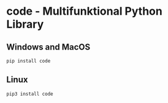 # code - Multifunktional Python Library

## Windows and MacOS

```
pip install code
```

## Linux

```
pip3 install code
```